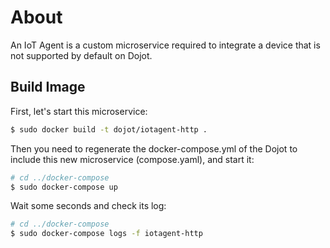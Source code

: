 # About

An IoT Agent is a custom microservice required to integrate a device that is not supported by default on Dojot.

<!-- <p align="center">
<img src="https://stash.atlantico.com.br/projects/IOT/repos/dojot-iot-agent-http/raw/docs/images/architecture.png?at=refs%2Fheads%2Fsafe2go" alt="drawing" width="900"/>
</p> -->


## Build Image

First, let's start this microservice:

```bash
$ sudo docker build -t dojot/iotagent-http .
```

Then you need to regenerate the docker-compose.yml of the Dojot to include this new microservice (compose.yaml), and start it:

```bash
# cd ../docker-compose
$ sudo docker-compose up
```

Wait some seconds and check its log:

```bash
# cd ../docker-compose
$ sudo docker-compose logs -f iotagent-http
```